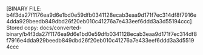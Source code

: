 [BINARY FILE: b4f3da27f1176ea9d6e1bd0e59dfb0341128ecab3eaa9d171f7ec314df8f7916e4dda929beedb849dbd26f20eb010c41276a7e433eef6ddd3a3d55194ccc]
Stored copy: docs/converted-binary/b4f3da27f1176ea9d6e1bd0e59dfb0341128ecab3eaa9d171f7ec314df8f7916e4dda929beedb849dbd26f20eb010c41276a7e433eef6ddd3a3d55194ccc

